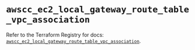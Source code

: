 # `awscc_ec2_local_gateway_route_table_vpc_association`

Refer to the Terraform Registry for docs: [`awscc_ec2_local_gateway_route_table_vpc_association`](https://registry.terraform.io/providers/hashicorp/awscc/0.70.0/docs/resources/ec2_local_gateway_route_table_vpc_association).
